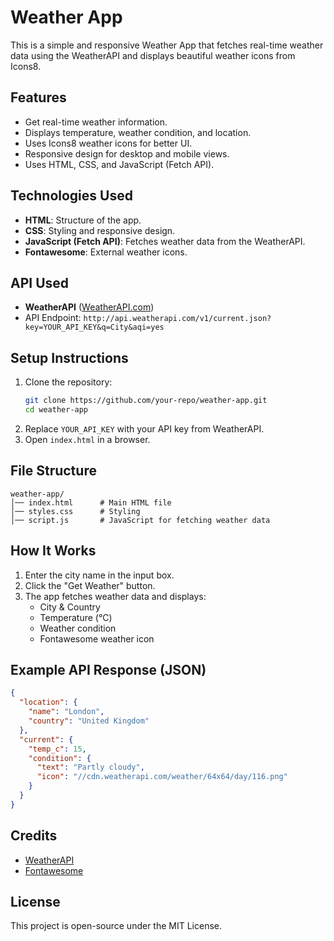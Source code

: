 # Weather App

This is a simple and responsive Weather App that fetches real-time weather data using the WeatherAPI and displays beautiful weather icons from Icons8.

## Features
- Get real-time weather information.
- Displays temperature, weather condition, and location.
- Uses Icons8 weather icons for better UI.
- Responsive design for desktop and mobile views.
- Uses HTML, CSS, and JavaScript (Fetch API).

## Technologies Used
- **HTML**: Structure of the app.
- **CSS**: Styling and responsive design.
- **JavaScript (Fetch API)**: Fetches weather data from the WeatherAPI.
- **Fontawesome**: External weather icons.

## API Used
- **WeatherAPI** ([WeatherAPI.com](https://www.weatherapi.com/))
- API Endpoint: `http://api.weatherapi.com/v1/current.json?key=YOUR_API_KEY&q=City&aqi=yes`

## Setup Instructions
1. Clone the repository:
   ```sh
   git clone https://github.com/your-repo/weather-app.git
   cd weather-app
   ```
2. Replace `YOUR_API_KEY` with your API key from WeatherAPI.
3. Open `index.html` in a browser.

## File Structure
```
weather-app/
│── index.html      # Main HTML file
│── styles.css      # Styling
│── script.js       # JavaScript for fetching weather data
```

## How It Works
1. Enter the city name in the input box.
2. Click the "Get Weather" button.
3. The app fetches weather data and displays:
   - City & Country
   - Temperature (°C)
   - Weather condition
   - Fontawesome weather icon

## Example API Response (JSON)
```json
{
  "location": {
    "name": "London",
    "country": "United Kingdom"
  },
  "current": {
    "temp_c": 15,
    "condition": {
      "text": "Partly cloudy",
      "icon": "//cdn.weatherapi.com/weather/64x64/day/116.png"
    }
  }
}
```

## Credits
- [WeatherAPI](https://www.weatherapi.com/)
- [Fontawesome](https://fontawesome.com/)

## License
This project is open-source under the MIT License.

